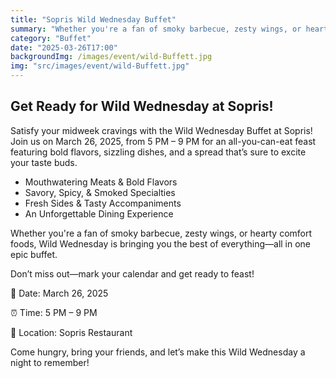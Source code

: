```yaml
---
title: "Sopris Wild Wednesday Buffet"
summary: "Whether you're a fan of smoky barbecue, zesty wings, or hearty comfort foods, Wild Wednesday is bringing you the best of everything—all in one epic buffet."
category: "Buffet"
date: "2025-03-26T17:00"
backgroundImg: /images/event/wild-Buffett.jpg
img: "src/images/event/wild-Buffett.jpg"
---
```

## **Get Ready for Wild Wednesday at Sopris!**

Satisfy your midweek cravings with the Wild Wednesday Buffet at Sopris! Join us on March 26, 2025, from 5 PM – 9 PM for an all-you-can-eat feast featuring bold flavors, sizzling dishes, and a spread that’s sure to excite your taste buds.

* Mouthwatering Meats & Bold Flavors
* Savory, Spicy, & Smoked Specialties
* Fresh Sides & Tasty Accompaniments
* ️An Unforgettable Dining Experience

Whether you're a fan of smoky barbecue, zesty wings, or hearty comfort foods, Wild Wednesday is bringing you the best of everything—all in one epic buffet.

Don’t miss out—mark your calendar and get ready to feast!

📅 Date: March 26, 2025

⏰ Time: 5 PM – 9 PM

📍 Location: Sopris Restaurant


Come hungry, bring your friends, and let’s make this Wild Wednesday a night to remember! 